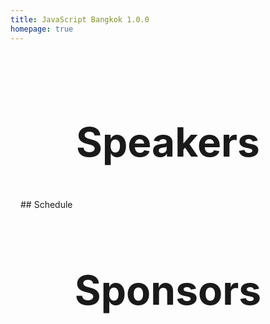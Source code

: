 ```yaml
---
title: JavaScript Bangkok 1.0.0
homepage: true
---
```


<Intro />

<main>

## Speakers

<div v-if="!$flags.preview">
  <SpeakerGroup :groupName="'#TeamEngineering'">
    <OldSpeakerList
    slot="content"
    :speakers="getSpeakersByGroup('Engineering')"
    @clickSpeaker="openSpeakerModal"></OldSpeakerList>
  </SpeakerGroup>
  <SpeakerGroup :groupName="'#TeamExperience'">
    <OldSpeakerList
    slot="content"
    :speakers="getSpeakersByGroup('Experience')"
    @clickSpeaker="openSpeakerModal"></OldSpeakerList>
  </SpeakerGroup>
  <SpeakerGroup :groupName="'#TeamKnowhow'">
    <OldSpeakerList
    slot="content"
    :speakers="getSpeakersByGroup('Knowledge')"
    @clickSpeaker="openSpeakerModal"></OldSpeakerList>
  </SpeakerGroup>
  <SpeakerGroup :groupName="'#TeamPerformance'">
    <OldSpeakerList
    slot="content"
    :speakers="getSpeakersByGroup('Performance')"
    @clickSpeaker="openSpeakerModal"></OldSpeakerList>
  </SpeakerGroup>
  <SpeakerModal
  v-if="isSpeakerModalActive"
  v-bind="speakerModalData"
  @closeModal="setIsSpeakerModalActive(false)">
  </SpeakerModal>
</div>

<div v-if="$flags.preview">
  <SpeakerGroup :groupName="'#TeamEngineering'">
    <SpeakerList
    slot="content"
    :speakers="getSpeakersByGroup('Engineering')"
    @clickSpeaker="openSpeakerModal"></SpeakerList>
  </SpeakerGroup>
  <SpeakerGroup :groupName="'#TeamExperience'">
    <SpeakerList
    slot="content"
    :speakers="getSpeakersByGroup('Experience')"
    @clickSpeaker="openSpeakerModal"></SpeakerList>
  </SpeakerGroup>
  <SpeakerGroup :groupName="'#TeamKnowhow'">
    <SpeakerList
    slot="content"
    :speakers="getSpeakersByGroup('Knowledge')"
    @clickSpeaker="openSpeakerModal"></SpeakerList>
  </SpeakerGroup>
  <SpeakerGroup :groupName="'#TeamPerformance'">
    <SpeakerList
    slot="content"
    :speakers="getSpeakersByGroup('Performance')"
    @clickSpeaker="openSpeakerModal"></SpeakerList>
  </SpeakerGroup>
  <SpeakerModal
  v-if="isSpeakerModalActive"
  v-bind="speakerModalData"
  @closeModal="setIsSpeakerModalActive(false)">
  </SpeakerModal>
</div>

<div v-if="$flags.preview">
## Schedule

<Session />
<BreakTime />
</div>

## Sponsors

<SponsorList />

</main>

<Footer></Footer>

<script>
import Intro from './.vuepress/local-components/Intro.vue'
import OldSpeakerList from './.vuepress/local-components/OldSpeakerList.vue'
import SpeakerList from './.vuepress/local-components/SpeakerList.vue'
import SpeakerModal from './.vuepress/local-components/SpeakerModal.vue'
import SponsorList from './.vuepress/local-components/SponsorList.vue'
import SpeakerGroup from './.vuepress/local-components/SpeakerGroup.vue'
import Schedule from './.vuepress/local-components/Schedule.vue'
import Session from './.vuepress/local-components/Session.vue'
import BreakTime from './.vuepress/local-components/BreakTime.vue'
import Footer from './.vuepress/local-components/Footer.vue'
import speakers from 'json-loader!yaml-loader!./.vuepress/data/speakers.yml'

export default {
  components: { 
    Intro,
    OldSpeakerList,
    SpeakerList,
    SpeakerModal,
    SponsorList,
    SpeakerGroup,
    Schedule,
    Footer,
    Session,
    BreakTime,
  },
  data () {
    return {
      isSpeakerModalActive: false,
      speakerModalData: {
        name: '',
        title: '',
        image: '',
        url: '',
        email: '',
        description: '',
        about: '',
      }
    }
  },
  methods: {
    setIsSpeakerModalActive (value) {
      this.isSpeakerModalActive = value
    },
    openSpeakerModal (speaker) {
      this.speakerModalData = speaker
      this.setIsSpeakerModalActive(true)
    },
    getSpeakersByGroup (groupName) {
      return speakers.filter(speaker => speaker.group === groupName)
    }
  }
}
</script>

<style scoped>
h2 {
  text-align: center;
  font-size: 36px;
}
@media (min-width: 640px) {
  h2 {
    font-size: 64px;
  }
}
.header-anchor {
  display: none;
}
main {
  display: block;
  padding: 16px;
  max-width: 1100px;
  margin: 0 auto;
}
</style>
